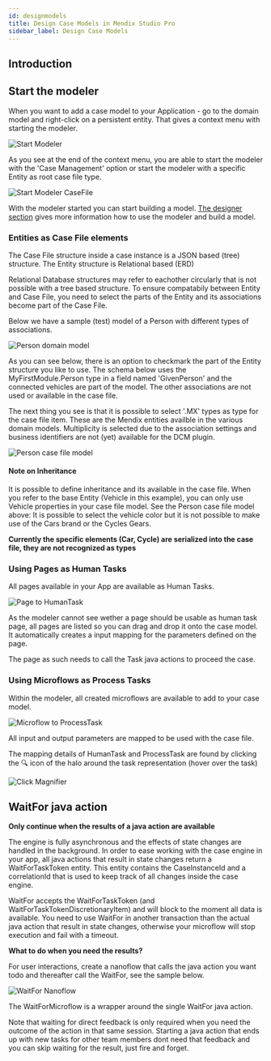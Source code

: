 ```yaml
---
id: designmodels
title: Design Case Models in Mendix Studio Pro
sidebar_label: Design Case Models
---
```


## Introduction

## Start the modeler

When you want to add a case model to your Application - go to the domain model and
right-click on a persistent entity. That gives a context menu with starting the modeler.

![Start Modeler](assets/mendix/start_modeler.png)

As you see at the end of the context menu, you are able to start the modeler with the 'Case Management'
option or start the modeler with a specific Entity as root case file type.

![Start Modeler CaseFile](assets/mendix/start_modeler_casefile.png)

With the modeler started you can start building a model. [The designer section](../designer/design-case) gives
more information how to use the modeler and build a model.

### Entities as Case File elements

The Case File structure inside a case instance is a JSON based (tree) structure. The Entity structure is Relational based (ERD)

Relational Database structures may refer to eachother circularly that is not possible with a tree based structure.
To ensure compatabily between Entity and Case File, you need to select the parts of the Entity and its associations become part
of the Case File.

Below we have a sample (test) model of a Person with different types of associations.

![Person domain model](assets/mendix/person_domain_model.png)

As you can see below, there is an option to checkmark the part of the Entity structure you like to use.
The schema below uses the MyFirstModule.Person type in a field named 'GivenPerson' and the connected vehicles
are part of the model. The other associations are not used or available in the case file.

The next thing you see is that it is possible to select '.MX' types as type for the case file item. These are
the Mendix entities availble in the various domain models. Multiplicity is selected due to the association settings
and business identifiers are not (yet) available for the DCM plugin.

![Person case file model](assets/mendix/person_casefile_model.png)

#### Note on Inheritance

It is possible to define inheritance and its available in the case file. 
When you refer to the base Entity (Vehicle in this example), you can only use Vehicle properties in your case file model.
See the Person case file model above: It is possible to select the vehicle color but it is not possible to make use of 
the Cars brand or the Cycles Gears.  

**Currently the specific elements (Car, Cycle) are serialized into the case file, they are not recognized as types**

### Using Pages as Human Tasks

All pages available in your App are available as Human Tasks. 

![Page to HumanTask](assets/mendix/modeler_mxpage.png)

As the modeler cannot see wether a page should be usable as human task page, all pages are listed
so you can drag and drop it onto the case model. It automatically creates a input mapping
for the parameters defined on the page. 

The page as such needs to call the Task java actions to proceed the case.

### Using Microflows as Process Tasks

Within the modeler, all created microflows are available to add to your case model.

![Microflow to ProcessTask](assets/mendix/modeler_microflow.png)

All input and output parameters are mapped to be used with the case file. 

The mapping details of HumanTask and ProcessTask are found by clicking the 🔍 icon of the halo around the 
task representation (hover over the task)

![Click Magnifier](assets/mendix/modeler_implementation.png)

## WaitFor java action

**Only continue when the results of a java action are available**

The engine is fully asynchronous and the effects of state changes are handled in the background. 
In order to ease working with the case engine in your app, all java actions that result in state changes return a WaitForTaskToken entity.
This entity contains the CaseInstanceId and a correlationId that is used to keep track of all changes inside the case engine.

WaitFor accepts the WaitForTaskToken (and WaitForTaskTokenDiscretionaryItem) and will block to the moment all data is available. 
You need to use WaitFor in another transaction than the actual java action that result in state changes, otherwise your microflow will stop execution
and fail with a timeout. 

**What to do when you need the results?**

For user interactions, create a nanoflow that calls the java action you want todo and thereafter call the WaitFor, see the sample below.

![WaitFor Nanoflow](assets/mendix/waitfor_nanoflow.png)

The WaitForMicroflow is a wrapper around the single WaitFor java action. 

Note that waiting for direct feedback is only required when you need the outcome of the action in that same session. Starting a java action that ends up
with new tasks for other team members dont need that feedback and you can skip waiting for the result, just fire and forget. 

